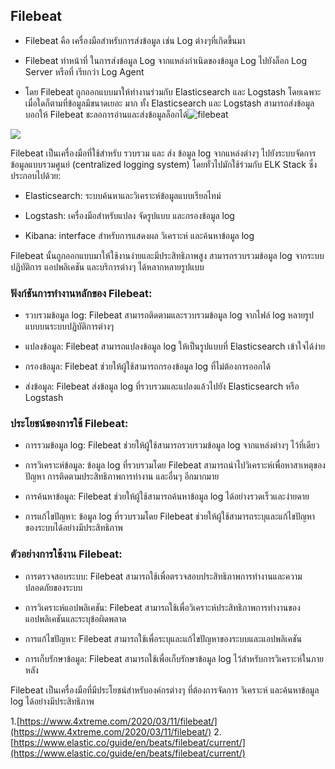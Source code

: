 ## Filebeat

-   Filebeat คือ เครื่องมือสำหรับการส่งข้อมูล เช่น Log ต่างๆที่เกิดขึ้นมา
    
-   Filebeat ทำหน้าที่ ในการส่งข้อมูล Log จากแหล่งกำเนิดของข้อมูล Log ไปยังล็อก Log Server หรือที่ เรียกว่า Log Agent
    
-   โดย Filebeat ถูกออกแบบมาให้ทำงานร่วมกับ Elasticsearch และ Logstash โดยเฉพาะ เมื่อใดก็ตามที่ข้อมูลมีขนาดเยอะ มาก ทั้ง Elasticsearch และ Logstash สามารถส่งข้อมูลบอกให้ Filebeat ชะลอการอ่านและส่งข้อมูลล็อกได้![filebeat](https://lh7-us.googleusercontent.com/docsz/AD_4nXckjCDFXv_kSJ48imThIhEoWZYlJkPqB3SRVJdZtvEVPGVWP-8nHsi4vB-iiNKv9GT46kUoecAPN12uLqc6S93ZEVYXUJ5sdp7Q16PJt4rvHylR75U33xfLQceTr2GPHJFrSNoc6pBlyGh8PTXvN1FMPI0c?key=P0DNqM-mzdWBn97Na4H5jg)
    

  
  
  
![](https://lh7-us.googleusercontent.com/docsz/AD_4nXcnUwPYfzxo-BAy5Z8SWG4xA1DtdCeLwuFgh0WQzvRZEc_FkSNF7OqAtG-qth5zEEi7Q66Xchmd8bC2Mr7lwQtg_vVMpX_Wf-BKYk69UrBIJArJAA-Q4MPSdmTUCLoxnyxN7Ey_ztM19J5LvIBwmCtcjq7X?key=P0DNqM-mzdWBn97Na4H5jg)  
  
  
  
  
  
  
  
  
  
  
  
  
  
  
  

Filebeat เป็นเครื่องมือที่ใช้สำหรับ รวบรวม และ ส่ง ข้อมูล log จากแหล่งต่างๆ ไปยังระบบจัดการข้อมูลแบบรวมศูนย์ (centralized logging system) โดยทั่วไปมักใช้ร่วมกับ ELK Stack ซึ่งประกอบไปด้วย:

-   Elasticsearch: ระบบค้นหาและวิเคราะห์ข้อมูลแบบเรียลไทม์
    
-   Logstash: เครื่องมือสำหรับแปลง จัดรูปแบบ และกรองข้อมูล log
    
-   Kibana: interface สำหรับการแสดงผล วิเคราะห์ และค้นหาข้อมูล log
    

Filebeat นั้นถูกออกแบบมาให้ใช้งานง่ายและมีประสิทธิภาพสูง สามารถรวบรวมข้อมูล log จากระบบปฏิบัติการ แอปพลิเคชัน และบริการต่างๆ ได้หลากหลายรูปแบบ

### ฟังก์ชันการทำงานหลักของ Filebeat:

-   รวบรวมข้อมูล log: Filebeat สามารถติดตามและรวบรวมข้อมูล log จากไฟล์ log หลายรูปแบบบนระบบปฏิบัติการต่างๆ
    
-   แปลงข้อมูล: Filebeat สามารถแปลงข้อมูล log ให้เป็นรูปแบบที่ Elasticsearch เข้าใจได้ง่าย
    
-   กรองข้อมูล: Filebeat ช่วยให้ผู้ใช้สามารถกรองข้อมูล log ที่ไม่ต้องการออกได้
    
-   ส่งข้อมูล: Filebeat ส่งข้อมูล log ที่รวบรวมและแปลงแล้วไปยัง Elasticsearch หรือ Logstash
    

### ประโยชน์ของการใช้ Filebeat:

-   การรวมข้อมูล log: Filebeat ช่วยให้ผู้ใช้สามารถรวบรวมข้อมูล log จากแหล่งต่างๆ ไว้ที่เดียว
    
-   การวิเคราะห์ข้อมูล: ข้อมูล log ที่รวบรวมโดย Filebeat สามารถนำไปวิเคราะห์เพื่อหาสาเหตุของปัญหา การติดตามประสิทธิภาพการทำงาน และอื่นๆ อีกมากมาย
    
-   การค้นหาข้อมูล: Filebeat ช่วยให้ผู้ใช้สามารถค้นหาข้อมูล log ได้อย่างรวดเร็วและง่ายดาย
    
-   การแก้ไขปัญหา: ข้อมูล log ที่รวบรวมโดย Filebeat ช่วยให้ผู้ใช้สามารถระบุและแก้ไขปัญหาของระบบได้อย่างมีประสิทธิภาพ
    

### ตัวอย่างการใช้งาน Filebeat:

-   การตรวจสอบระบบ: Filebeat สามารถใช้เพื่อตรวจสอบประสิทธิภาพการทำงานและความปลอดภัยของระบบ
    
-   การวิเคราะห์แอปพลิเคชัน: Filebeat สามารถใช้เพื่อวิเคราะห์ประสิทธิภาพการทำงานของแอปพลิเคชันและระบุข้อผิดพลาด
    
-   การแก้ไขปัญหา: Filebeat สามารถใช้เพื่อระบุและแก้ไขปัญหาของระบบและแอปพลิเคชัน
    
-   การเก็บรักษาข้อมูล: Filebeat สามารถใช้เพื่อเก็บรักษาข้อมูล log ไว้สำหรับการวิเคราะห์ในภายหลัง
    

Filebeat เป็นเครื่องมือที่มีประโยชน์สำหรับองค์กรต่างๆ ที่ต้องการจัดการ วิเคราะห์ และค้นหาข้อมูล log ได้อย่างมีประสิทธิภาพ

1.[https://www.4xtreme.com/2020/03/11/filebeat/](https://www.4xtreme.com/2020/03/11/filebeat/) 2.[https://www.elastic.co/guide/en/beats/filebeat/current/](https://www.elastic.co/guide/en/beats/filebeat/current/)